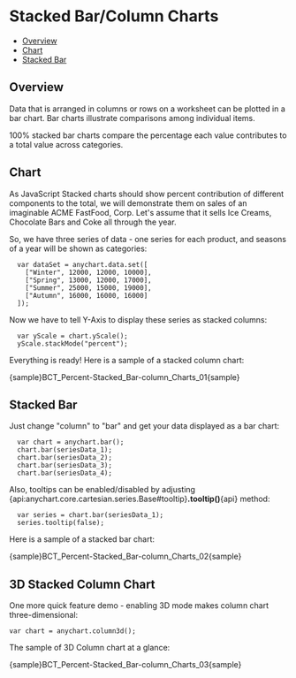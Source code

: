 # Stacked Bar/Column Charts

 * [Overview](#overview)
 * [Chart](#chart)
 * [Stacked Bar](#stacked_bar)
<!-- * [Adding "%" to axis labels](#percent) -->

## Overview
Data that is arranged in columns or rows on a worksheet can be plotted in a bar chart. Bar charts illustrate comparisons among individual items.
  
  
100% stacked bar charts compare the percentage each value contributes to a total value across categories.

## Chart

As JavaScript Stacked charts should show percent contribution of different components to the total, we will demonstrate them on sales of an imaginable ACME FastFood, Corp. Let's assume that it sells Ice Creams, Chocolate Bars and Coke all through the year.
  
  
So, we have three series of data - one series for each product, and seasons of a year will be shown as categories:

```
  var dataSet = anychart.data.set([
    ["Winter", 12000, 12000, 10000],
    ["Spring", 13000, 12000, 17000],
    ["Summer", 25000, 15000, 19000],
    ["Autumn", 16000, 16000, 16000]
  ]);
```

Now we have to tell Y-Axis to display these series as stacked columns:

```
  var yScale = chart.yScale();
  yScale.stackMode("percent");
```

Everything is ready! Here is a sample of a stacked column chart:

{sample}BCT_Percent-Stacked\_Bar-column\_Charts\_01{sample}

## Stacked Bar

Just change "column" to "bar" and get your data displayed as a bar chart:

```
  var chart = anychart.bar();
  chart.bar(seriesData_1);
  chart.bar(seriesData_2);
  chart.bar(seriesData_3);
  chart.bar(seriesData_4);
```

Also, tooltips can be enabled/disabled by adjusting {api:anychart.core.cartesian.series.Base#tooltip}**.tooltip()**{api} method:

```
  var series = chart.bar(seriesData_1);
  series.tooltip(false);
```

Here is a sample of a stacked bar chart:

{sample}BCT_Percent-Stacked\_Bar-column\_Charts\_02{sample}

## 3D Stacked Column Chart

One more quick feature demo - enabling 3D mode makes column chart three-dimensional: 

```
var chart = anychart.column3d();
```

The sample of 3D Column chart at a glance:

{sample}BCT_Percent-Stacked\_Bar-column\_Charts\_03{sample}
